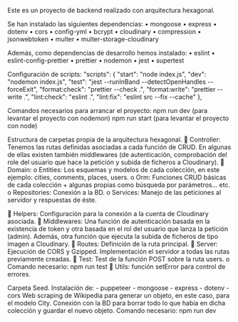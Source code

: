 

Este es un proyecto de backend realizado con arquitectura hexagonal.

Se han instalado las siguientes dependencias: • mongoose • express • dotenv • cors • config-yml • bcrypt • cloudinary • compression • jsonwebtoken • multer • multer-storage-cloudinary

Además, como dependencias de desarrollo hemos instalado: • eslint • eslint-config-prettier • prettier • nodemon • jest • supertest

Configuración de scripts: "scripts": { "start": "node index.js", "dev": "nodemon index.js", "test": "jest --runInBand --detectOpenHandles --forceExit", "format:check": "prettier --check .", "format:write": "prettier --write .", "lint:check": "eslint .", "lint:fix": "eslint src --fix --cache" },

Comandos necesarios para arrancar el proyecto: npm run dev (para levantar el proyecto con nodemon) npm run start (para levantar el proyecto con node)

Estructura de carpetas propia de la arquitectura hexagonal.  Controller: Tenemos las rutas definidas asociadas a cada función de CRUD. En algunas de ellas existen también middlewares (de autenticación, comprobación del role del usuario que hace la petición y subida de ficheros a Cloudinary).  Domain: o Entities: Los esquemas y modelos de cada colección, en este ejemplo: cities, comments, places, users. o Orm: Funciones CRUD básicas de cada colección + algunas propias como búsqueda por parámetros… etc. o Repositories: Conexión a la BD. o Services: Manejo de las peticiones al servidor y respuestas de éste.

 Helpers: Configuración para la conexión a la cuenta de Cloudinary asociada.  Middlewares: Una función de autenticación basada en la existencia de token y otra basada en el rol del usuario que lanza la petición (admin). Además, otra función que ejecuta la subida de ficheros de tipo imagen a Cloudinary.  Routes: Definición de la ruta principal.  Server: Ejecución de CORS y Gzipped. Implementación el servidor a todas las rutas previamente creadas.  Test: Test de la función POST sobre la ruta users. o Comando necesario: npm run test  Utils: función setError para control de errores.

Carpeta Seed. Instalación de: - puppeteer - mongoose - express - dotenv - cors Web scraping de Wikipedia para generar un objeto, en este caso, para el modelo City. Conexión con la BD para borrar todo lo que había en dicha colección y guardar el nuevo objeto. Comando necesario: npm run dev
